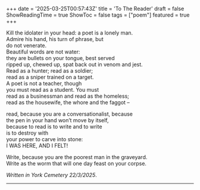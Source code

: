 +++
date = '2025-03-25T00:57:43Z'
title = 'To The Reader'
draft = false
ShowReadingTime = true
ShowToc = false
tags = ["poem"]
featured = true
+++

Kill the idolater in your head: a poet is a lonely man.  
Admire his hand, his turn of phrase, but  
do not venerate.  
Beautiful words are not water:   
they are bullets on your tongue, best served  
ripped up, chewed up, spat back out in venom and jest.  
Read as a hunter; read as a soldier;  
read as a sniper trained on a target.  
A poet is not a teacher, though  
you must read as a student. You must  
read as a businessman and read as the homeless;  
read as the housewife, the whore and the faggot –  

read, because you are a conversationalist, because  
the pen in your hand won’t move by itself,  
because to read is to write and to write  
is to destroy with  
your power to carve into stone:  
I WAS HERE, AND I FELT!  


Write, because you are the poorest man in the graveyard.  
Write as the worm that will one day feast on your corpse.  

_Written in York Cemetery 22/3/2025_.

***
